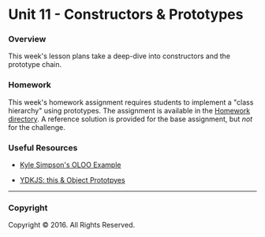 # Unit 11 - Constructors & Prototypes

### Overview

This week's lesson plans take a deep-dive into constructors and the prototype chain.

### Homework

This week's homework assignment requires students to implement a "class hierarchy" using prototypes. The assignment is available in the [Homework directory](2-Homework). A reference solution is provided for the base assignment, but _not_ for the challenge.

### Useful Resources

* [Kyle Simpson's OLOO Example](http://gist.github.com/getify/5572383)

* [YDKJS: this & Object Prototpyes](http://github.com/getify/You-Dont-Know-JS/blob/master/this%20%26%20object%20prototypes/README.md)

- - -

### Copyright

Copyright © 2016. All Rights Reserved.
